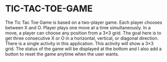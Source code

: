 # TIC-TAC-TOE-GAME

The Tic Tac Toe Game is based on a two-player game. Each player chooses between X and O. Player plays one move at a time simultaneously. In a move, a player can choose any position from a 3×3 grid. The goal here is to get three consecutive X or O in a horizontal, vertical, or diagonal direction. There is a single activity in this application. This activity will show a 3×3 grid. The status of the game will be displayed at the bottom and I also add a button to reset the game anytime when the user wants. 
